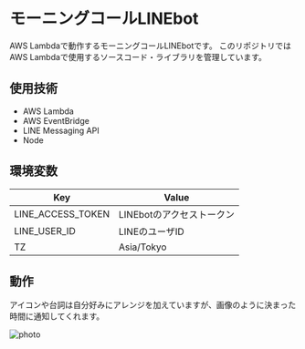 # モーニングコールLINEbot

AWS Lambdaで動作するモーニングコールLINEbotです。
このリポジトリではAWS Lambdaで使用するソースコード・ライブラリを管理しています。

## 使用技術

- AWS Lambda
- AWS EventBridge
- LINE Messaging API
- Node

## 環境変数

| Key               | Value            |
| ----------------- | ---------------- |
| LINE_ACCESS_TOKEN | LINEbotのアクセストークン |
| LINE_USER_ID      | LINEのユーザID       |
| TZ                | Asia/Tokyo       |

## 動作

アイコンや台詞は自分好みにアレンジを加えていますが、画像のように決まった時間に通知してくれます。

![photo](https://user-images.githubusercontent.com/29344518/220379725-b3b12458-603a-4156-8668-4c12b1f2e8cd.png)
